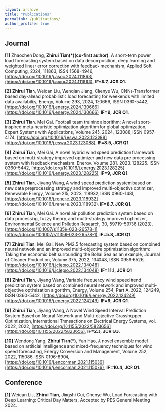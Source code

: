 ```yaml
---
layout: archive
title: "Publications"
permalink: /publications/
author_profile: true
---
```


## Journal

**[1]** Zhaochen Dong, **Zhirui Tian(*)(co-first author)**, A short-term power load forecasting system based on data decomposition, deep learning and weighted linear error correction with feedback mechanism, Applied Soft Computing, 2024, 111863, ISSN 1568-4946, [https://doi.org/10.1016/j.asoc.2024.111863](https://doi.org/10.1016/j.asoc.2024.111863), **IF=8.7, JCR Q1**.

**[2]** **Zhirui Tian**, Weican Liu, Wenqian Jiang, Chenye Wu, CNNs-Transformer based day-ahead probabilistic load forecasting for weekends with limited data availability, Energy, Volume 293, 2024, 130666, ISSN 0360-5442, [https://doi.org/10.1016/j.energy.2024.130666](https://doi.org/10.1016/j.energy.2024.130666), **IF=9, JCR Q1**.
 
**[3]** **Zhirui Tian**, Mei Gai, Football team training algorithm: A novel sport-inspired meta-heuristic optimization algorithm for global optimization, Expert Systems with Applications, Volume 245, 2024, 123088, ISSN 0957-4174,
[https://doi.org/10.1016/j.eswa.2023.123088](https://doi.org/10.1016/j.eswa.2023.123088), **IF=8.5, JCR Q1**.

**[4]** **Zhirui Tian**, Mei Gai, A novel hybrid wind speed prediction framework based on multi-strategy improved optimizer and new data pre-processing system with feedback mechanism, Energy, Volume 281, 2023, 128225, ISSN 0360-5442, [https://doi.org/10.1016/j.energy.2023.128225](https://doi.org/10.1016/j.energy.2023.128225), **IF=9, JCR Q1**.
 
**[5]** **Zhirui Tian**, Jiyang Wang, A wind speed prediction system based on new data preprocessing strategy and improved multi-objective optimizer, Renewable Energy, Volume 215, 2023, 118932, ISSN 0960-1481, [https://doi.org/10.1016/j.renene.2023.118932](https://doi.org/10.1016/j.renene.2023.118932), **IF=8.7, JCR Q1**.

**[6]** **Zhirui Tian**, Mei Gai. A novel air pollution prediction system based on data processing, fuzzy theory, and multi-strategy improved optimizer, Environmental Science and Pollution Research, 30, 59719–59736 (2023). [https://doi.org/10.1007/s11356-023-26578-1](https://doi.org/10.1007/s11356-023-26578-1), **IF=5.8, JCR Q1**.
 
**[7]** **Zhirui Tian**, Mei Gai, New PM2.5 forecasting system based on combined neural network and an improved multi-objective optimization algorithm: Taking the economic belt surrounding the Bohai Sea as an example, Journal of Cleaner Production, Volume 375, 2022, 134048, ISSN 0959-6526, [https://doi.org/10.1016/j.jclepro.2022.134048](https://doi.org/10.1016/j.jclepro.2022.134048), **IF=11.1, JCR Q1**.
 
**[8]** **Zhirui Tian**, Jiyang Wang, Variable frequency wind speed trend prediction system based on combined neural network and improved multi-objective optimization algorithm, Energy, Volume 254, Part A, 2022, 124249, ISSN 0360-5442, [https://doi.org/10.1016/j.energy.2022.124249](https://doi.org/10.1016/j.energy.2022.124249), **IF=9, JCR Q1**.

**[9]** **Zhirui Tian**, Jiyang Wang, A Novel Wind Speed Interval Prediction System Based on Neural Network and Multi-objective Grasshopper Optimization, International Transactions on Electrical Energy Systems, vol. 2022, 2022, [https://doi.org/10.1155/2022/5823656](https://doi.org/10.1155/2022/5823656), **IF=2.3, JCR Q3**.

**[10]** Wendong Yang, **Zhirui Tian(*)**, Yan Hao, A novel ensemble model based on artificial intelligence and mixed-frequency techniques for wind speed forecasting, Energy Conversion and Management, Volume 252, 2022, 115086, ISSN 0196-8904, [https://doi.org/10.1016/j.enconman.2021.115086](https://doi.org/10.1016/j.enconman.2021.115086), **IF=10.4, JCR Q1**.


## Conference

**[1]** Weican Liu, **Zhirui Tian**, Jingshi Cui, Chenye Wu, Load Forecasting with Deep Learning: Critical Day Matters, Accepted by PES General Meeting 2024.
 
